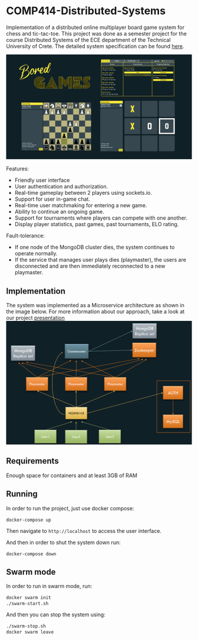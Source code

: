 # COMP414-Distributed-Systems
Implementation of a distributed online multiplayer 
board game system for chess and tic-tac-toe.
This project was done as a semester project for the
course Distributed Systems 
of the ECE department of the Technical University of Crete.
The detailed system specification can be found [here](./spec/Specification.pdf).

![User Interface](./spec/images/face.png?raw=true "User Interface")

Features:
- Friendly user interface
- User authentication and authorization.
- Real-time gameplay between 2 players using sockets.io.
- Support for user in-game chat.
- Real-time user matchmaking for entering a new game.
- Ability to continue an ongoing game.
- Support for tournaments where players can compete with
one another.
- Display player statistics, past games, past tournaments, ELO rating.

Fault-tolerance:
- If one node of the MongoDB cluster dies, the system continues 
to operate normally.
- If the service that manages user plays dies (playmaster),
the users are disconnected and are then immediately reconnected
to a new playmaster.


## Implementation
The system was implemented as a Microservice architecture
as shown in the image below.
For more information about our approach, take a look at our
project [presentation](./spec/Presentation.pdf)
![System Architecture](./spec/images/architecture.png?raw=true "System Architecture")

## Requirements
Enough space for containers and at least 3GB of RAM

## Running
In order to run the project, just use docker compose:
```
docker-compose up
```
Then navigate to `http://localhost` to access the user interface.

And then in order to shut the system down run:
```
docker-compose down
``` 


## Swarm mode
In order to run in swarm mode, run:

```
docker swarm init
./swarm-start.sh
```

And then you can stop the system using:
```
./swarm-stop.sh
docker swarm leave
```